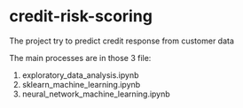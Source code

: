 # credit-risk-scoring
The project try to predict credit response from customer data

The main processes are in those 3 file:
1. exploratory_data_analysis.ipynb
2. sklearn_machine_learning.ipynb
3. neural_network_machine_learning.ipynb
